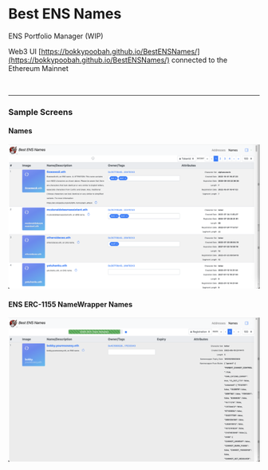 # Best ENS Names

ENS Portfolio Manager (WIP)

Web3 UI [https://bokkypoobah.github.io/BestENSNames/](https://bokkypoobah.github.io/BestENSNames/) connected to the Ethereum Mainnet

<br />

---

### Sample Screens

#### Names

<kbd><img src="images/SampleScreen_Names.png" /></kbd>

#### ENS ERC-1155 NameWrapper Names

<kbd><img src="images/SampleScreen_ERC1155_NameWrapper_Names.png" /></kbd>
